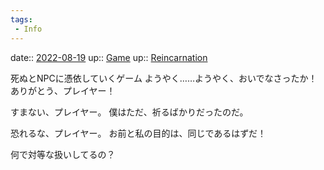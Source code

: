 ```yaml
---
tags:
 - Info
---
```


date:: [2022-08-19](Daily_Note/2022-08-19.md)
up:: [Game](../Bar/Novel/Topics/Game.md)
up:: [Reincarnation](../Bar/Novel/Topics/Reincarnation.md)

死ぬとNPCに憑依していくゲーム
ようやく……ようやく、おいでなさったか！
ありがとう、プレイヤー！

すまない、プレイヤー。
僕はただ、祈るばかりだったのだ。

恐れるな、プレイヤー。
お前と私の目的は、同じであるはずだ！

何で対等な扱いしてるの？